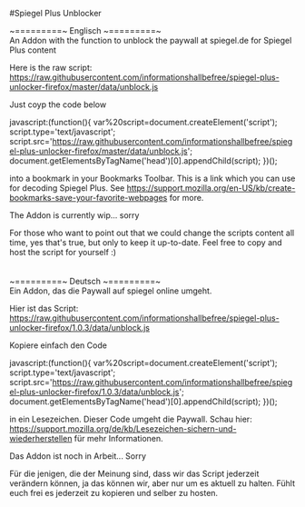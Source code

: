 #Spiegel Plus Unblocker

~=========~ Englisch ~=========~<br>
An Addon with the function to unblock the paywall at spiegel.de for Spiegel Plus content

Here is the raw script:
https://raw.githubusercontent.com/informationshallbefree/spiegel-plus-unlocker-firefox/master/data/unblock.js

Just coyp the code below

javascript:(function(){ var%20script=document.createElement('script'); script.type='text/javascript'; script.src='https://raw.githubusercontent.com/informationshallbefree/spiegel-plus-unlocker-firefox/master/data/unblock.js'; document.getElementsByTagName('head')[0].appendChild(script); })();

into a bookmark in your Bookmarks Toolbar. This is a link which you can use for decoding Spiegel Plus.
See https://support.mozilla.org/en-US/kb/create-bookmarks-save-your-favorite-webpages for more.

The Addon is currently wip... sorry

For those who want to point out that we could change the scripts content all time, yes that's true, but only to keep it up-to-date. Feel free to copy and host the script for yourself :)
<br>
<br>
<br>
~=========~ Deutsch ~=========~<br>
Ein Addon, das die Paywall auf spiegel online umgeht.

Hier ist das Script:
https://raw.githubusercontent.com/informationshallbefree/spiegel-plus-unlocker-firefox/1.0.3/data/unblock.js

Kopiere einfach den Code

javascript:(function(){ var%20script=document.createElement('script'); script.type='text/javascript'; script.src='https://raw.githubusercontent.com/informationshallbefree/spiegel-plus-unlocker-firefox/1.0.3/data/unblock.js'; document.getElementsByTagName('head')[0].appendChild(script); })();

in ein Lesezeichen. Dieser Code umgeht die Paywall. Schau hier:
https://support.mozilla.org/de/kb/Lesezeichen-sichern-und-wiederherstellen für mehr Informationen.

Das Addon ist noch in Arbeit... Sorry

Für die jenigen, die der Meinung sind, dass wir das Script jederzeit verändern können, ja das können wir, aber nur um es aktuell zu halten. Fühlt euch frei es jederzeit zu kopieren und selber zu hosten.
